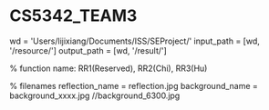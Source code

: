 # CS5342_TEAM3

wd = 'Users/lijixiang/Documents/ISS/SEProject/'
input_path = [wd, '/resource/']
output_path = [wd, '/result/']

% function name: RR1(Reserved), RR2(Chi), RR3(Hu)

% filenames 
reflection_name = reflection.jpg 
background_name = background_xxxx.jpg  //background_6300.jpg
